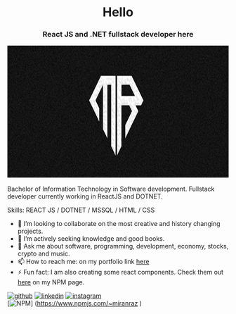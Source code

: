 ### <h1 align="center">Hello</h1>
#### <h3 align="center">React JS  and .NET fullstack developer here</h3>

<a href="https://miranraz.github.io/MyPortfolio/"><img src='https://raw.githubusercontent.com/MiranRaz/MiranRaz/main/banner.png' alt='miranraz' height='300' width='100%'></a>

Bachelor of Information Technology in Software development. Fullstack developer currently working in ReactJS and DOTNET.   

Skills: REACT JS / DOTNET / MSSQL / HTML / CSS

- 🔭 I’m looking to collaborate on the most creative and history changing projects. 
- 🤔 I’m actively seeking knowledge and good books. 
- 💬 Ask me about software, programming, development, economy, stocks, crypto and music. 
- 📫 How to reach me: on my portfolio link <a href ="https://miranraz.github.io/MyPortfolio/" target="_blank">here</a>  
- ⚡ Fun fact: I am also creating some react components. Check them out <a href=https://www.npmjs.com/~miranraz target="_blank">here</a> on my NPM page.

[<img src='https://cdn.jsdelivr.net/npm/simple-icons@3.0.1/icons/github.svg' alt='github' height='40'>](https://github.com/MiranRaz)  [<img src='https://cdn.jsdelivr.net/npm/simple-icons@3.0.1/icons/linkedin.svg' alt='linkedin' height='40'>](https://www.linkedin.com/in/miran-raznatovic//)  [<img src='https://cdn.jsdelivr.net/npm/simple-icons@3.0.1/icons/instagram.svg' alt='instagram' height='40'>](https://instagram.com/korisniknijepronadjen/)  
[<img src='https://cdn.jsdelivr.net/npm/simple-icons@3.0.1/icons/npm.svg' alt='NPM' height='40'>]
(https://www.npmjs.com/~miranraz )  
